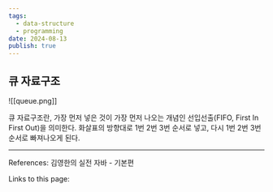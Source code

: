 ```yaml
---
tags:
  - data-structure
  - programming
date: 2024-08-13
publish: true
---
```

## 큐 자료구조
![[queue.png]]

큐 자료구조란, 가장 먼저 넣은 것이 가장 먼저 나오는 개념인 선입선출(FIFO, First In First Out)을 의미한다. 화살표의 방향대로  1번 2번 3번 순서로 넣고, 다시 1번 2번 3번 순서로 빠져나오게 된다.

---
References: 김영한의 실전 자바 - 기본편

Links to this page: 